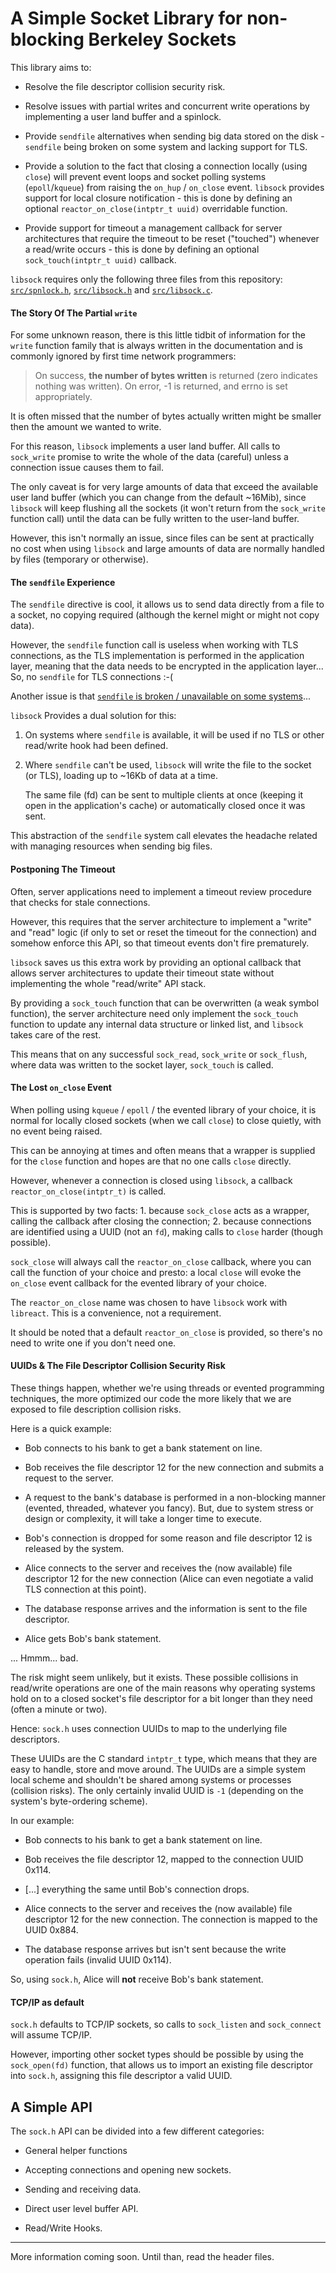 # A Simple Socket Library for non-blocking Berkeley Sockets

This library aims to:

* Resolve the file descriptor collision security risk.

* Resolve issues with partial writes and concurrent write operations by implementing a user land buffer and a spinlock.

* Provide `sendfile` alternatives when sending big data stored on the disk - `sendfile` being broken on some system and lacking support for TLS.

* Provide a solution to the fact that closing a connection locally (using `close`) will prevent event loops and socket polling systems (`epoll`/`kqueue`) from raising the `on_hup` / `on_close` event. `libsock` provides support for local closure notification - this is done by defining an optional `reactor_on_close(intptr_t uuid)` overridable function.

* Provide support for timeout a management callback for server architectures that require the timeout to be reset ("touched") whenever a read/write occurs - this is done by defining an optional `sock_touch(intptr_t uuid)` callback.

`libsock` requires only the following three files from this repository: [`src/spnlock.h`](../src/spnlock.h),  [`src/libsock.h`](../src/libsock.h) and [`src/libsock.c`](../src/libsock.c).

#### The Story Of The Partial `write`

For some unknown reason, there is this little tidbit of information for the `write` function family that is always written in the documentation and is commonly ignored by first time network programmers:

> On success, **the number of bytes written** is returned (zero indicates nothing was written). On error, -1 is returned, and errno is set appropriately.

It is often missed that the number of bytes actually written might be smaller then the amount we wanted to write.

For this reason, `libsock` implements a user land buffer. All calls to `sock_write` promise to write the whole of the data (careful) unless a connection issue causes them to fail.

The only caveat is for very large amounts of data that exceed the available user land buffer (which you can change from the default ~16Mib), since `libsock` will keep flushing all the sockets (it won't return from the `sock_write` function call) until the data can be fully written to the user-land buffer.

However, this isn't normally an issue, since files can be sent at practically no cost when using `libsock` and large amounts of data are normally handled by files (temporary or otherwise).

#### The `sendfile` Experience

The `sendfile` directive is cool, it allows us to send data directly from a file to a socket, no copying required (although the kernel might or might not copy data).

However, the `sendfile` function call is useless when working with TLS connections, as the TLS implementation is performed in the application layer, meaning that the data needs to be encrypted in the application layer... So, no `sendfile` for TLS connections :-(

Another issue is that [`sendfile` is broken / unavailable on some systems](https://blog.phusion.nl/2015/06/04/the-brokenness-of-the-sendfile-system-call/)...

`libsock` Provides a dual solution for this:

1. On systems where `sendfile` is available, it will be used if no TLS or other read/write hook had been defined.

2. Where `sendfile` can't be used, `libsock` will write the file to the socket (or TLS), loading up to ~16Kb of data at a time.

    The same file (fd) can be sent to multiple clients at once (keeping it open in the application's cache) or automatically closed once it was sent.

This abstraction of the `sendfile` system call elevates the headache related with managing resources when sending big files.

#### Postponing The Timeout

Often, server applications need to implement a timeout review procedure that checks for stale connections.

However, this requires that the server architecture to implement a "write" and "read" logic (if only to set or reset the timeout for the connection) and somehow enforce this API, so that timeout events don't fire prematurely.

`libsock` saves us this extra work by providing an optional callback that allows server architectures to update their timeout state without implementing the whole "read/write" API stack.

By providing a `sock_touch` function that can be overwritten (a weak symbol function), the server architecture need only implement the `sock_touch` function to update any internal data structure or linked list, and `libsock` takes care of the rest.

This means that on any successful `sock_read`, `sock_write` or `sock_flush`, where data was written to the socket layer, `sock_touch` is called.

#### The Lost `on_close` Event

When polling using `kqueue` / `epoll` / the evented library of your choice, it is normal for locally closed sockets (when we call `close`) to close quietly, with no event being raised.

This can be annoying at times and often means that a wrapper is supplied for the `close` function and hopes are that no one calls `close` directly.

However, whenever a connection is closed using `libsock`, a callback `reactor_on_close(intptr_t)` is called.

This is supported by two facts: 1. because `sock_close` acts as a wrapper, calling the callback after closing the connection; 2. because connections are identified using a UUID (not an `fd`), making calls to `close` harder (though possible).

`sock_close` will always call the `reactor_on_close` callback, where you can call the function of your choice and presto: a local `close` will evoke the `on_close` event callback for the evented library of your choice.

The `reactor_on_close` name was chosen to have `libsock` work with `libreact`. This is a convenience, not a requirement.

It should be noted that a default `reactor_on_close` is provided, so there's no need to write one if you don't need one.

#### UUIDs & The File Descriptor Collision Security Risk

These things happen, whether we're using threads or evented programming techniques, the more optimized our code the more likely that we are exposed to file description collision risks.

Here is a quick example:

* Bob connects to his bank to get a bank statement on line.

* Bob receives the file descriptor 12 for the new connection and submits a request to the server.

* A request to the bank's database is performed in a non-blocking manner (evented, threaded, whatever you fancy). But, due to system stress or design or complexity, it will take a longer time to execute.

* Bob's connection is dropped for some reason and file descriptor 12 is released by the system.

* Alice connects to the server and receives the (now available) file descriptor 12 for the new connection (Alice can even negotiate a valid TLS connection at this point).

* The database response arrives and the information is sent to the file descriptor.

* Alice gets Bob's bank statement.

... Hmmm... bad.

The risk might seem unlikely, but it exists. These possible collisions in read/write operations are one of the main reasons why operating systems hold on to a closed socket's file descriptor for a bit longer than they need (often a minute or two).

Hence: `sock.h` uses connection UUIDs to map to the underlying file descriptors.

These UUIDs are the C standard `intptr_t` type, which means that they are easy to handle, store and move around. The UUIDs are a simple system local scheme and shouldn't be shared among systems or processes (collision risks). The only certainly invalid UUID is `-1` (depending on the system's byte-ordering scheme).

In our example:

* Bob connects to his bank to get a bank statement on line.

* Bob receives the file descriptor 12, mapped to the connection UUID 0x114.

* [...] everything the same until Bob's connection drops.

* Alice connects to the server and receives the (now available) file descriptor 12 for the new connection. The connection is mapped to the UUID 0x884.

* The database response arrives but isn't sent because the write operation fails (invalid UUID 0x114).

So, using `sock.h`, Alice will **not** receive Bob's bank statement.

#### TCP/IP as default

`sock.h` defaults to TCP/IP sockets, so calls to `sock_listen` and `sock_connect` will assume TCP/IP.

However, importing other socket types should be possible by using the `sock_open(fd)` function, that allows us to import an existing file descriptor into `sock.h`, assigning this file descriptor a valid UUID.

## A Simple API

The `sock.h` API can be divided into a few different categories:

- General helper functions

- Accepting connections and opening new sockets.

- Sending and receiving data.

- Direct user level buffer API.

- Read/Write Hooks.

---

More information coming soon. Until than, read the header files.
